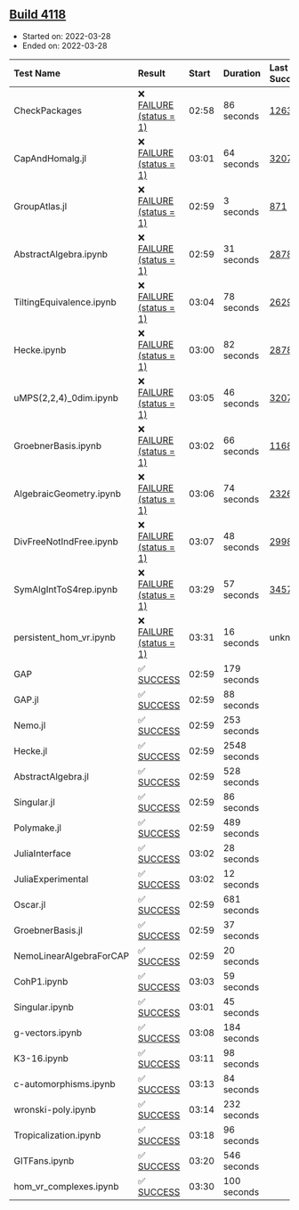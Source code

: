 ## [Build 4118](https://oscarci.mathematik.uni-kl.de/job/oscar-stable/4118/)

* Started on: 2022-03-28
* Ended on: 2022-03-28

| Test Name    | Result | Start | Duration | Last Success | First Failure |
|:-------------|:-------|:------|:---------|:-------------|:--------------|
| CheckPackages | ❌ [FAILURE (status = 1)](https://oscarci.mathematik.uni-kl.de/job/oscar-stable/4118/artifact/logs/build-4118/CheckPackages.log) | 02:58 | 86 seconds | [1263](https://oscarci.mathematik.uni-kl.de/job/oscar-stable/1263/) | [1264](https://oscarci.mathematik.uni-kl.de/job/oscar-stable/1264/) |
| CapAndHomalg.jl | ❌ [FAILURE (status = 1)](https://oscarci.mathematik.uni-kl.de/job/oscar-stable/4118/artifact/logs/build-4118/CapAndHomalg.jl.log) | 03:01 | 64 seconds | [3207](https://oscarci.mathematik.uni-kl.de/job/oscar-stable/3207/) | [3208](https://oscarci.mathematik.uni-kl.de/job/oscar-stable/3208/) |
| GroupAtlas.jl | ❌ [FAILURE (status = 1)](https://oscarci.mathematik.uni-kl.de/job/oscar-stable/4118/artifact/logs/build-4118/GroupAtlas.jl.log) | 02:59 | 3 seconds | [871](https://oscarci.mathematik.uni-kl.de/job/oscar-stable/871/) | [872](https://oscarci.mathematik.uni-kl.de/job/oscar-stable/872/) |
| AbstractAlgebra.ipynb | ❌ [FAILURE (status = 1)](https://oscarci.mathematik.uni-kl.de/job/oscar-stable/4118/artifact/logs/build-4118/AbstractAlgebra.ipynb.log) | 02:59 | 31 seconds | [2878](https://oscarci.mathematik.uni-kl.de/job/oscar-stable/2878/) | [2879](https://oscarci.mathematik.uni-kl.de/job/oscar-stable/2879/) |
| TiltingEquivalence.ipynb | ❌ [FAILURE (status = 1)](https://oscarci.mathematik.uni-kl.de/job/oscar-stable/4118/artifact/logs/build-4118/TiltingEquivalence.ipynb.log) | 03:04 | 78 seconds | [2629](https://oscarci.mathematik.uni-kl.de/job/oscar-stable/2629/) | [2630](https://oscarci.mathematik.uni-kl.de/job/oscar-stable/2630/) |
| Hecke.ipynb | ❌ [FAILURE (status = 1)](https://oscarci.mathematik.uni-kl.de/job/oscar-stable/4118/artifact/logs/build-4118/Hecke.ipynb.log) | 03:00 | 82 seconds | [2878](https://oscarci.mathematik.uni-kl.de/job/oscar-stable/2878/) | [2879](https://oscarci.mathematik.uni-kl.de/job/oscar-stable/2879/) |
| uMPS(2,2,4)_0dim.ipynb | ❌ [FAILURE (status = 1)](https://oscarci.mathematik.uni-kl.de/job/oscar-stable/4118/artifact/logs/build-4118/uMPS-2-2-4-_0dim.ipynb.log) | 03:05 | 46 seconds | [3207](https://oscarci.mathematik.uni-kl.de/job/oscar-stable/3207/) | [3208](https://oscarci.mathematik.uni-kl.de/job/oscar-stable/3208/) |
| GroebnerBasis.ipynb | ❌ [FAILURE (status = 1)](https://oscarci.mathematik.uni-kl.de/job/oscar-stable/4118/artifact/logs/build-4118/GroebnerBasis.ipynb.log) | 03:02 | 66 seconds | [1168](https://oscarci.mathematik.uni-kl.de/job/oscar-stable/1168/) | [1169](https://oscarci.mathematik.uni-kl.de/job/oscar-stable/1169/) |
| AlgebraicGeometry.ipynb | ❌ [FAILURE (status = 1)](https://oscarci.mathematik.uni-kl.de/job/oscar-stable/4118/artifact/logs/build-4118/AlgebraicGeometry.ipynb.log) | 03:06 | 74 seconds | [2326](https://oscarci.mathematik.uni-kl.de/job/oscar-stable/2326/) | [2327](https://oscarci.mathematik.uni-kl.de/job/oscar-stable/2327/) |
| DivFreeNotIndFree.ipynb | ❌ [FAILURE (status = 1)](https://oscarci.mathematik.uni-kl.de/job/oscar-stable/4118/artifact/logs/build-4118/DivFreeNotIndFree.ipynb.log) | 03:07 | 48 seconds | [2998](https://oscarci.mathematik.uni-kl.de/job/oscar-stable/2998/) | [2999](https://oscarci.mathematik.uni-kl.de/job/oscar-stable/2999/) |
| SymAlgIntToS4rep.ipynb | ❌ [FAILURE (status = 1)](https://oscarci.mathematik.uni-kl.de/job/oscar-stable/4118/artifact/logs/build-4118/SymAlgIntToS4rep.ipynb.log) | 03:29 | 57 seconds | [3457](https://oscarci.mathematik.uni-kl.de/job/oscar-stable/3457/) | [3458](https://oscarci.mathematik.uni-kl.de/job/oscar-stable/3458/) |
| persistent_hom_vr.ipynb | ❌ [FAILURE (status = 1)](https://oscarci.mathematik.uni-kl.de/job/oscar-stable/4118/artifact/logs/build-4118/persistent_hom_vr.ipynb.log) | 03:31 | 16 seconds | unknown | unknown |
| GAP | ✅ [SUCCESS](https://oscarci.mathematik.uni-kl.de/job/oscar-stable/4118/artifact/logs/build-4118/GAP.log) | 02:59 | 179 seconds |  |  |
| GAP.jl | ✅ [SUCCESS](https://oscarci.mathematik.uni-kl.de/job/oscar-stable/4118/artifact/logs/build-4118/GAP.jl.log) | 02:59 | 88 seconds |  |  |
| Nemo.jl | ✅ [SUCCESS](https://oscarci.mathematik.uni-kl.de/job/oscar-stable/4118/artifact/logs/build-4118/Nemo.jl.log) | 02:59 | 253 seconds |  |  |
| Hecke.jl | ✅ [SUCCESS](https://oscarci.mathematik.uni-kl.de/job/oscar-stable/4118/artifact/logs/build-4118/Hecke.jl.log) | 02:59 | 2548 seconds |  |  |
| AbstractAlgebra.jl | ✅ [SUCCESS](https://oscarci.mathematik.uni-kl.de/job/oscar-stable/4118/artifact/logs/build-4118/AbstractAlgebra.jl.log) | 02:59 | 528 seconds |  |  |
| Singular.jl | ✅ [SUCCESS](https://oscarci.mathematik.uni-kl.de/job/oscar-stable/4118/artifact/logs/build-4118/Singular.jl.log) | 02:59 | 86 seconds |  |  |
| Polymake.jl | ✅ [SUCCESS](https://oscarci.mathematik.uni-kl.de/job/oscar-stable/4118/artifact/logs/build-4118/Polymake.jl.log) | 02:59 | 489 seconds |  |  |
| JuliaInterface | ✅ [SUCCESS](https://oscarci.mathematik.uni-kl.de/job/oscar-stable/4118/artifact/logs/build-4118/JuliaInterface.log) | 03:02 | 28 seconds |  |  |
| JuliaExperimental | ✅ [SUCCESS](https://oscarci.mathematik.uni-kl.de/job/oscar-stable/4118/artifact/logs/build-4118/JuliaExperimental.log) | 03:02 | 12 seconds |  |  |
| Oscar.jl | ✅ [SUCCESS](https://oscarci.mathematik.uni-kl.de/job/oscar-stable/4118/artifact/logs/build-4118/Oscar.jl.log) | 02:59 | 681 seconds |  |  |
| GroebnerBasis.jl | ✅ [SUCCESS](https://oscarci.mathematik.uni-kl.de/job/oscar-stable/4118/artifact/logs/build-4118/GroebnerBasis.jl.log) | 02:59 | 37 seconds |  |  |
| NemoLinearAlgebraForCAP | ✅ [SUCCESS](https://oscarci.mathematik.uni-kl.de/job/oscar-stable/4118/artifact/logs/build-4118/NemoLinearAlgebraForCAP.log) | 02:59 | 20 seconds |  |  |
| CohP1.ipynb | ✅ [SUCCESS](https://oscarci.mathematik.uni-kl.de/job/oscar-stable/4118/artifact/logs/build-4118/CohP1.ipynb.log) | 03:03 | 59 seconds |  |  |
| Singular.ipynb | ✅ [SUCCESS](https://oscarci.mathematik.uni-kl.de/job/oscar-stable/4118/artifact/logs/build-4118/Singular.ipynb.log) | 03:01 | 45 seconds |  |  |
| g-vectors.ipynb | ✅ [SUCCESS](https://oscarci.mathematik.uni-kl.de/job/oscar-stable/4118/artifact/logs/build-4118/g-vectors.ipynb.log) | 03:08 | 184 seconds |  |  |
| K3-16.ipynb | ✅ [SUCCESS](https://oscarci.mathematik.uni-kl.de/job/oscar-stable/4118/artifact/logs/build-4118/K3-16.ipynb.log) | 03:11 | 98 seconds |  |  |
| c-automorphisms.ipynb | ✅ [SUCCESS](https://oscarci.mathematik.uni-kl.de/job/oscar-stable/4118/artifact/logs/build-4118/c-automorphisms.ipynb.log) | 03:13 | 84 seconds |  |  |
| wronski-poly.ipynb | ✅ [SUCCESS](https://oscarci.mathematik.uni-kl.de/job/oscar-stable/4118/artifact/logs/build-4118/wronski-poly.ipynb.log) | 03:14 | 232 seconds |  |  |
| Tropicalization.ipynb | ✅ [SUCCESS](https://oscarci.mathematik.uni-kl.de/job/oscar-stable/4118/artifact/logs/build-4118/Tropicalization.ipynb.log) | 03:18 | 96 seconds |  |  |
| GITFans.ipynb | ✅ [SUCCESS](https://oscarci.mathematik.uni-kl.de/job/oscar-stable/4118/artifact/logs/build-4118/GITFans.ipynb.log) | 03:20 | 546 seconds |  |  |
| hom_vr_complexes.ipynb | ✅ [SUCCESS](https://oscarci.mathematik.uni-kl.de/job/oscar-stable/4118/artifact/logs/build-4118/hom_vr_complexes.ipynb.log) | 03:30 | 100 seconds |  |  |

